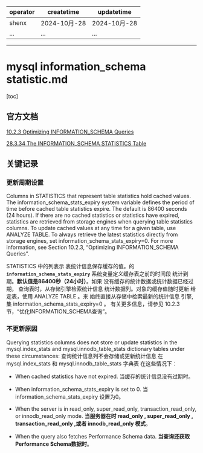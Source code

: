 | operator | createtime | updatetime |
| ---- | ---- | ---- |
| shenx | 2024-10月-28 | 2024-10月-28  |
| ... | ... | ... |
---
# mysql information_schema statistic.md

[toc]

## 官方文档

[10.2.3 Optimizing INFORMATION_SCHEMA Queries](https://dev.mysql.com/doc/refman/8.0/en/information-schema-optimization.html)


[28.3.34 The INFORMATION_SCHEMA STATISTICS Table](https://dev.mysql.com/doc/refman/8.0/en/information-schema-statistics-table.html)

## 关键记录

### 更新周期设置

Columns in STATISTICS that represent table statistics hold cached values. The information_schema_stats_expiry system variable defines the period of time before cached table statistics expire. The default is 86400 seconds (24 hours). If there are no cached statistics or statistics have expired, statistics are retrieved from storage engines when querying table statistics columns. To update cached values at any time for a given table, use ANALYZE TABLE. To always retrieve the latest statistics directly from storage engines, set information_schema_stats_expiry=0. For more information, see Section 10.2.3, “Optimizing INFORMATION_SCHEMA Queries”.

 STATISTICS 中的列表示 表统计信息保存缓存的值。的  **`information_schema_stats_expiry`**  系统变量定义缓存表之前的时间段 统计到期。**默认值是86400秒（24小时）**。如果 没有缓存的统计数据或统计数据已经过期， 查询表时，从存储引擎检索统计信息 统计数据列。对象的缓存值随时更新 给定表，使用 ANALYZE TABLE 。来 始终直接从存储中检索最新的统计信息 引擎,集  information_schema_stats_expiry=0 。 有关更多信息，请参见 10.2.3节，“优化INFORMATION_SCHEMA查询”。


### 不更新原因

 Querying statistics columns does not store or update statistics in the mysql.index_stats and mysql.innodb_table_stats dictionary tables under these circumstances:
查询统计信息列不会存储或更新统计信息 在 mysql.index_stats 和  mysql.innodb_table_stats 字典表 在这些情况下：

* When cached statistics have not expired.
当缓存的统计信息没有过期时。

* When information_schema_stats_expiry is set to 0.
当  information_schema_stats_expiry  设置为0。

* When the server is in read_only, super_read_only, transaction_read_only, or innodb_read_only mode.
**当服务器在时  read_only ,  super_read_only ,  transaction_read_only ,或者  innodb_read_only 模式**。

* When the query also fetches Performance Schema data.
**当查询还获取Performance Schema数据时**。